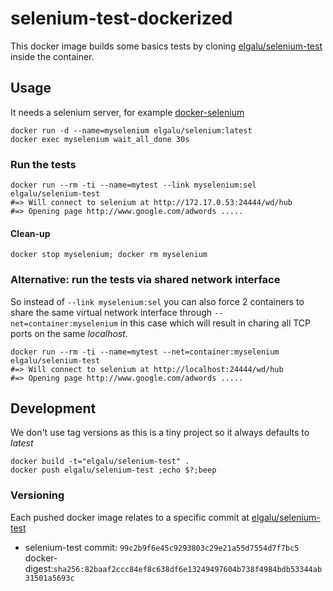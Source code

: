 # selenium-test-dockerized
This docker image builds some basics tests by cloning [elgalu/selenium-test][] inside the container.

## Usage
It needs a selenium server, for example [docker-selenium][]

    docker run -d --name=myselenium elgalu/selenium:latest
    docker exec myselenium wait_all_done 30s

### Run the tests

    docker run --rm -ti --name=mytest --link myselenium:sel elgalu/selenium-test
    #=> Will connect to selenium at http://172.17.0.53:24444/wd/hub
    #=> Opening page http://www.google.com/adwords .....

#### Clean-up

    docker stop myselenium; docker rm myselenium

### Alternative: run the tests via shared network interface
So instead of `--link myselenium:sel` you can also force 2 containers to share the same virtual network interface through `--net=container:myselenium` in this case which will result in charing all TCP ports on the same *localhost*.

    docker run --rm -ti --name=mytest --net=container:myselenium elgalu/selenium-test
    #=> Will connect to selenium at http://localhost:24444/wd/hub
    #=> Opening page http://www.google.com/adwords .....

## Development
We don't use tag versions as this is a tiny project so it always defaults to *latest*

    docker build -t="elgalu/selenium-test" .
    docker push elgalu/selenium-test ;echo $?;beep

### Versioning
Each pushed docker image relates to a specific commit at [elgalu/selenium-test][]

* selenium-test commit: `99c2b9f6e45c9293803c29e21a55d7554d7f7bc5`
  docker-digest:`sha256:82baaf2ccc84ef8c638df6e13249497604b738f4984bdb53344ab31501a5693c`


[elgalu/selenium-test]: https://github.com/elgalu/selenium-test
[docker-selenium]: https://github.com/elgalu/docker-selenium
